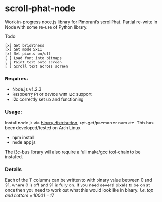 # scroll-phat-node
Work-in-progress node.js library for Pimorani's scrollPhat. Partial re-write in Node with some re-use of Python library.

Todo:

```
[x] Set brightness
[x] Set mode 5x11
[x] Set pixels on/off
[ ] Load font into bitmaps
[ ] Paint text onto screen
[ ] Scroll text across screen
```

### Requires:

* Node.js v4.2.3
* Raspberry PI or device with I2c support
* I2c correctly set up and functioning

### Usage:

Install node.js via [binary distribution](https://nodejs.org/en/download/), apt-get/pacman or nvm etc. This has been developed/tested on Arch Linux.

* npm install
* node app.js

The i2c-bus library will also require a full make/gcc tool-chain to be installed.

### Details

Each of the 11 columns can be written to with binary value between 0 and 31, where 0 is off and 31 is fully on. If you need several pixels to be on at once then you need to work out what this would look like in binary. *I.e. top and bottom = 10001 = 17*

